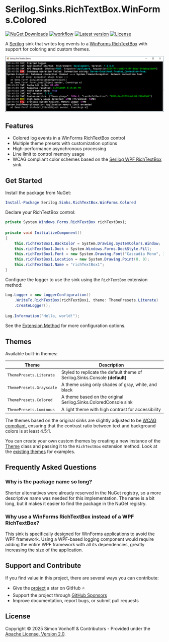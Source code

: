 # Serilog.Sinks.RichTextBox.WinForms.Colored

[![NuGet Downloads](https://img.shields.io/nuget/dt/Serilog.Sinks.RichTextBox.WinForms.Colored.svg)](https://www.nuget.org/packages/Serilog.Sinks.RichTextBox.WinForms.Colored)
[![workflow](https://img.shields.io/github/actions/workflow/status/vonhoff/Serilog.Sinks.RichTextBox.WinForms.Colored/build.yml)](https://github.com/vonhoff/Serilog.Sinks.RichTextBox.WinForms.Colored/actions)
[![Latest version](https://img.shields.io/nuget/v/Serilog.Sinks.RichTextBox.WinForms.Colored.svg)](https://www.nuget.org/packages/Serilog.Sinks.RichTextBox.WinForms.Colored)
[![License](https://img.shields.io/badge/License-Apache_2.0-blue.svg)](https://opensource.org/licenses/Apache-2.0)

A [Serilog](https://github.com/serilog/serilog) sink that writes log events to a [WinForms RichTextBox](https://docs.microsoft.com/en-us/dotnet/desktop/winforms/controls/richtextbox-control-overview-windows-forms) with support for coloring and custom themes.

![Screenshot of Serilog.Sinks.RichTextBox.WinForms.Colored in action](https://raw.githubusercontent.com/vonhoff/Serilog.Sinks.RichTextBox.WinForms.Colored/master/screenshot.png)

## Features

- Colored log events in a WinForms RichTextBox control
- Multiple theme presets with customization options
- High-performance asynchronous processing
- Line limit to control memory usage
- WCAG compliant color schemes based on the [Serilog WPF RichTextBox](https://github.com/serilog-contrib/serilog-sinks-richtextbox) sink.

## Get Started

Install the package from NuGet:

```powershell
Install-Package Serilog.Sinks.RichTextBox.WinForms.Colored
```

Declare your RichTextBox control:

```csharp
private System.Windows.Forms.RichTextBox richTextBox1;

private void InitializeComponent()
{
    this.richTextBox1.BackColor = System.Drawing.SystemColors.Window;
    this.richTextBox1.Dock = System.Windows.Forms.DockStyle.Fill;
    this.richTextBox1.Font = new System.Drawing.Font("Cascadia Mono", 10.8F, System.Drawing.FontStyle.Bold, System.Drawing.GraphicsUnit.Point);
    this.richTextBox1.Location = new System.Drawing.Point(0, 0);
    this.richTextBox1.Name = "richTextBox1";
}
```

Configure the logger to use the sink using the `RichTextBox` extension method:

```csharp
Log.Logger = new LoggerConfiguration()
    .WriteTo.RichTextBox(richTextBox1, theme: ThemePresets.Literate)
    .CreateLogger();

Log.Information("Hello, world!");
```

See the [Extension Method](Serilog.Sinks.RichTextBox.WinForms.Colored/RichTextBoxSinkLoggerConfigurationExtensions.cs) for more configuration options.

## Themes

Available built-in themes:

| Theme                       | Description                                                                  |
|-----------------------------|------------------------------------------------------------------------------|
| `ThemePresets.Literate`     | Styled to replicate the default theme of Serilog.Sinks.Console __(default)__ |
| `ThemePresets.Grayscale`    | A theme using only shades of gray, white, and black                          |
| `ThemePresets.Colored`      | A theme based on the original Serilog.Sinks.ColoredConsole sink              |
| `ThemePresets.Luminous`     | A light theme with high contrast for accessibility                           |

The themes based on the original sinks are slightly adjusted to be [WCAG compliant](https://www.w3.org/WAI/WCAG22/Understanding/contrast-minimum), ensuring that the contrast ratio between text and background colors is at least 4.5:1.

You can create your own custom themes by creating a new instance of the [Theme](Serilog.Sinks.RichTextBox.WinForms.Colored/Sinks/RichTextBoxForms/Themes/Theme.cs) class and passing it to the `RichTextBox` extension method. Look at the [existing themes](Serilog.Sinks.RichTextBox.WinForms.Colored/Sinks/RichTextBoxForms/Themes/ThemePresets.cs) for examples.

## Frequently Asked Questions

### Why is the package name so long?

Shorter alternatives were already reserved in the NuGet registry, so a more descriptive name was needed for this implementation. The name is a bit long, but it makes it easier to find the package in the NuGet registry.

### Why use a WinForms RichTextBox instead of a WPF RichTextBox?

This sink is specifically designed for WinForms applications to avoid the WPF framework. Using a WPF-based logging component would require adding the entire WPF framework with all its dependencies, greatly increasing the size of the application.

## Support and Contribute

If you find value in this project, there are several ways you can contribute:

- Give the [project](https://github.com/vonhoff/Serilog.Sinks.RichTextBox.WinForms.Colored) a star on GitHub ⭐
- Support the project through [GitHub Sponsors](https://github.com/sponsors/vonhoff)
- Improve documentation, report bugs, or submit pull requests

## License

Copyright © 2025 Simon Vonhoff & Contributors - Provided under the [Apache License, Version 2.0](LICENSE).
